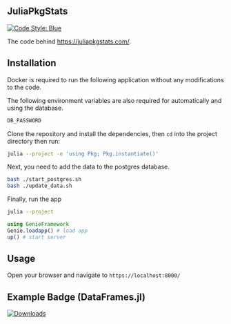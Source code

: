 ## JuliaPkgStats

[![Code Style: Blue](https://img.shields.io/badge/code%20style-blue-4495d1.svg)](https://github.com/JuliaDiff/BlueStyle)

The code behind https://juliapkgstats.com/. 

## Installation

Docker is required to run the following application without any modifications to the code.

The following environment variables are also required for automatically and using the database.

```bash
DB_PASSWORD
```
Clone the repository and install the dependencies, then `cd` into the project directory then run:

```bash
julia --project -e 'using Pkg; Pkg.instantiate()'
```

Next, you need to add the data to the postgres database.
```bash
bash ./start_postgres.sh
bash ./update_data.sh
```

Finally, run the app

```bash
julia --project
```

```julia
using GenieFramework
Genie.loadapp() # load app
up() # start server
```

## Usage

Open your browser and navigate to `https://localhost:8000/`

## Example Badge (DataFrames.jl)

[![Downloads](https://img.shields.io/badge/dynamic/json?url=http%3A%2F%2Fjuliapkgstats.com%2Fapi%2Fv1%2Fmonthly_downloads%2FDataFrames&query=total_requests&suffix=%2Fmonth&label=Downloads)](https://juliapkgstats.com/pkg/DataFrames)
